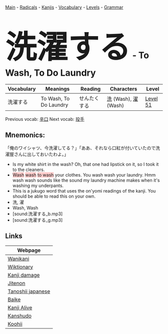 <style> bigfont {font-size: 100px}</style>
[Main](../README.md) -
[Radicals](../radicals.md) -
[Kanjis](../kanjis.md) -
[Vocabulary](../vocabulary.md) -
[Levels](../levels.md) -
[Grammar](../grammar.md)
# <bigfont> 洗濯する</bigfont> - To Wash, To Do Laundry 

| Vocabulary | Meanings | Reading | Characters | Level |
| --- | --- | --- | --- | --- |
| 洗濯する | To Wash, To Do Laundry | せんたくする |  [洗](../kanjis/洗.md) (Wash), [濯](../kanjis/濯.md) (Wash) | [Level 51](../levels/wk_level51.md) |

Previous vocab: [辛口](辛口.md) Next vocab: [投手](投手.md) 

## Mnemonics:
「俺のワイシャツ、今洗濯してる？」「ああ、それなら口紅が付いていたので洗濯屋さんに出しておいたわよ。」
* Is my white shirt in the wash? Oh, that one had lipstick on it, so I took it to the cleaners.
* <span style="background-color:#ffcccb"> Wash</span> <span style="background-color:#ffcccb"> wash</span> <span style="background-color:#ffcccb"> to wash</span> your clothes. You wash wash your laundry. Hmm wash wash sounds like the sound my laundry machine makes when it's washing my underpants.
* This is a jukugo word that uses the on'yomi readings of the kanji. You should be able to read this on your own.
* 洗, 濯
* Wash, Wash
* [sound:洗濯する_b.mp3]
* [sound:洗濯する_g.mp3]


## Links 

| Webpage |
| --- |
| [Wanikani          ](https://www.wanikani.com/kanji/洗濯する) |
| [Wiktionary        ](https://en.wiktionary.org/wiki/洗濯する) |
| [Kanji damage      ](http://www.kanjidamage.com/kanji/search?utf8=✓&q=洗濯する) |
| [Jitenon           ](https://jitenon.com/kanji/洗濯する) |
| [Tanoshii japanese ](https://www.tanoshiijapanese.com/dictionary/kanji.cfm?k=洗濯する) |
| [Baike             ](https://baike.baidu.com/item/洗濯する) |
| [Kanji Alive       ](https://app.kanjialive.com/洗濯する) |
| [Kanshudo          ](https://www.kanshudo.com/searchmn?q=洗濯する) |
| [Koohii            ](https://kanji.koohii.com/study/kanji/洗濯する) |
